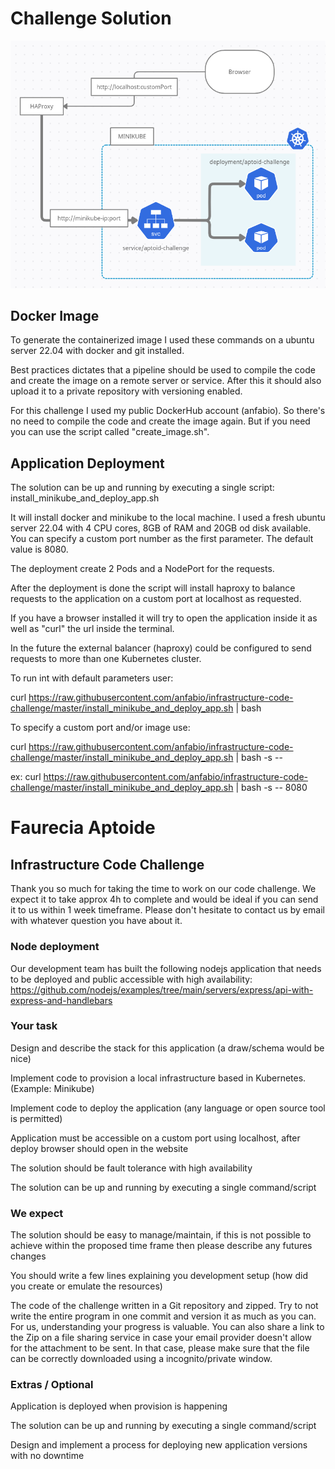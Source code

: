 # Challenge Solution

![Alt text](schema.png?raw=true "Schema")


## Docker Image

To generate the containerized image I used these commands on a ubuntu server 22.04 with docker and git installed.

Best practices dictates that a pipeline should be used to compile the code and create the image on a remote server or service. After this it should also upload it to a private repository with versioning enabled.

For this challenge I used my public DockerHub account (anfabio). So there's no need to compile the code and create the image again. But if you need you can use the script called "create_image.sh".


## Application Deployment

The solution can be up and running by executing a single script: install_minikube_and_deploy_app.sh

It will install docker and minikube to the local machine. I used a fresh ubuntu server 22.04 with 4 CPU cores, 8GB of RAM and 20GB od disk available. You can specify a custom port number as the first parameter. The default value is 8080.

The deployment create 2 Pods and a NodePort for the requests.

After the deployment is done the script will install haproxy to balance requests to the application on a custom port at localhost as requested.

If you have a browser installed it will try to open the application inside it as well as "curl" the url inside the terminal.

In the future the external balancer (haproxy) could be configured to send requests to more than one Kubernetes cluster.


To run int with default parameters user:

curl https://raw.githubusercontent.com/anfabio/infrastructure-code-challenge/master/install_minikube_and_deploy_app.sh | bash


To specify a custom port and/or image use:

curl https://raw.githubusercontent.com/anfabio/infrastructure-code-challenge/master/install_minikube_and_deploy_app.sh | bash -s -- <port>

ex:
curl https://raw.githubusercontent.com/anfabio/infrastructure-code-challenge/master/install_minikube_and_deploy_app.sh | bash -s -- 8080





# Faurecia Aptoide
## Infrastructure Code Challenge
Thank you so much for taking the time to work on our code challenge. We expect it to take approx 4h to complete and would be ideal if you can send it to us within 1 week timeframe. Please don't hesitate to contact us by email with whatever question you have about it.

### Node deployment
Our development team has built the following nodejs application that needs to be deployed and public accessible with high availability: https://github.com/nodejs/examples/tree/main/servers/express/api-with-express-and-handlebars

### Your task
Design and describe the stack for this application (a draw/schema would be nice)

Implement code to provision a local infrastructure based in Kubernetes. (Example: Minikube)

Implement code to deploy the application (any language or open source tool is permitted)

Application must be accessible on a custom port using localhost, after deploy browser should open in the website

The solution should be fault tolerance with high availability

The solution can be up and running by executing a single command/script

### We expect
The solution should be easy to manage/maintain, if this is not possible to achieve within the proposed time frame then please describe any futures changes

You should write a few lines explaining you development setup (how did you create or emulate the resources)

The code of the challenge written in a Git repository and zipped. Try to not write the entire program in one commit and version it as much as you can. For us, understanding your progress is valuable. You can also share a link to the Zip on a file sharing service in case your email provider doesn't allow for the attachment to be sent. In that case, please make sure that the file can be correctly downloaded using a incognito/private window.

### Extras / Optional
Application is deployed when provision is happening

The solution can be up and running by executing a single command/script

Design and implement a process for deploying new application versions with no downtime
